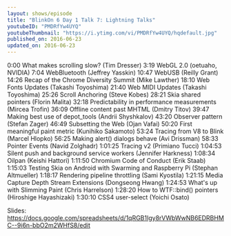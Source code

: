 ```yaml
---
layout: shows/episode
title: "BlinkOn 6 Day 1 Talk 7: Lightning Talks"
youtubeID: "PMDRfYw4UYQ"
youtubeThumbnail: "https://i.ytimg.com/vi/PMDRfYw4UYQ/hqdefault.jpg"
published_on: 2016-06-23
updated_on: 2016-06-23
---
```


0:00 What makes scrolling slow? (Tim Dresser)
3:19 WebGL 2.0 (oetuaho, NVIDIA)
7:04 WebBluetooth (Jeffrey Yasskin)
10:47 WebUSB (Reilly Grant)
14:26 Recap of the Chrome Diversity Summit (Mike Lawther)
18:10 Web Fonts Updates (Takashi Toyoshima)
21:40 Web MIDI Updates (Takashi Toyoshima)
25:26 Scroll Anchoring (Steve Kobes)
28:21 Skia shared pointers (Florin Malita)
32:18 Predictability in performance measurements (Mircea Trofin)
36:09 Offline content past MHTML (Dmitry Titov)
39:47 Making best use of depot_tools (Andrii Shyshkalov)
43:20 Observer pattern (Stefan Zager)
46:49 Subsetting the Web (Ojan Vafai)
50:20 First meaningful paint metric (Kunihiko Sakamoto)
53:24 Tracing from V8 to Blink (Marcel Hlopko)
56:25 Making alert() dialogs behave (Avi Drissman)
58:33 Pointer Events (Navid Zolghadr)
1:01:25 Tracing v2 (Primiano Tucci)
1:04:53 Silent push and background service workers (Jennifer Harkness)
1:08:34 Oilpan (Keishi Hattori)
1:11:50 Chromium Code of Conduct (Erik Staab)
1:15:03 Testing Skia on Android with Swarming and Raspberry Pi (Stephan Altmueller)
1:18:17 Rendering pipeline throttling (Sami Kyostila)
1:21:15 Media Capture Depth Stream Extensions (Dongseong Hwang)
1:24:53 What's up with Slimming Paint (Chris Harrelson)
1:28:20 How to WTF::bind() pointers (Hiroshige Hayashizaki)
1:30:10 CSS4 user-select (Yoichi Osato)

Slides: https://docs.google.com/spreadsheets/d/1qRGB1Igy8rVWbWwNB6EDRBHMC--9i6n-bbO2m2WHfS8/edit
